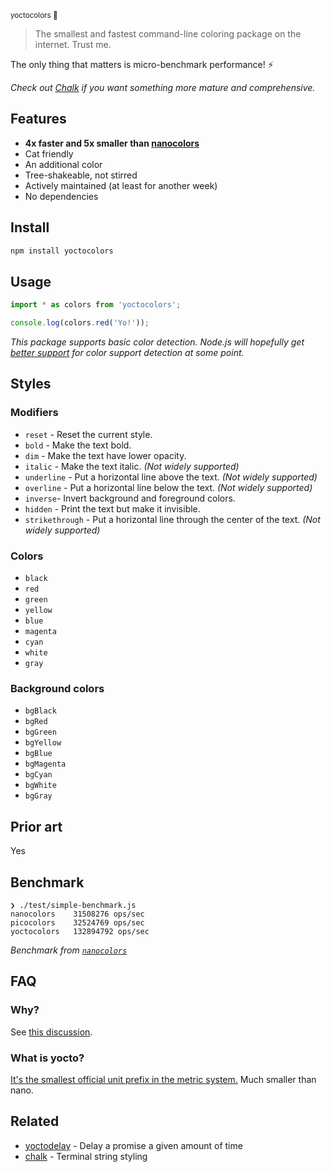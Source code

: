 <sup>yoctocolors 🌈</sup>

> The smallest and fastest command-line coloring package on the internet. Trust me.

The only thing that matters is micro-benchmark performance! ⚡️

*Check out [Chalk](https://github.com/chalk/chalk) if you want something more mature and comprehensive.*

## Features

- **4x faster and 5x smaller than [nanocolors](https://github.com/ai/nanocolors)**
- Cat friendly
- An additional color
- Tree-shakeable, not stirred
- Actively maintained (at least for another week)
- No dependencies

## Install

```sh
npm install yoctocolors
```

## Usage

```js
import * as colors from 'yoctocolors';

console.log(colors.red('Yo!'));
```

*This package supports basic color detection. Node.js will hopefully get [better support](https://github.com/nodejs/node/pull/40240) for color support detection at some point.*

## Styles

### Modifiers

- `reset` - Reset the current style.
- `bold` - Make the text bold.
- `dim` - Make the text have lower opacity.
- `italic` - Make the text italic. *(Not widely supported)*
- `underline` - Put a horizontal line above the text. *(Not widely supported)*
- `overline` - Put a horizontal line below the text. *(Not widely supported)*
- `inverse`- Invert background and foreground colors.
- `hidden` - Print the text but make it invisible.
- `strikethrough` - Put a horizontal line through the center of the text. *(Not widely supported)*

### Colors

- `black`
- `red`
- `green`
- `yellow`
- `blue`
- `magenta`
- `cyan`
- `white`
- `gray`

### Background colors

- `bgBlack`
- `bgRed`
- `bgGreen`
- `bgYellow`
- `bgBlue`
- `bgMagenta`
- `bgCyan`
- `bgWhite`
- `bgGray`

## Prior art

Yes

## Benchmark

```
❯ ./test/simple-benchmark.js
nanocolors    31508276 ops/sec
picocolors    32524769 ops/sec
yoctocolors   132894792 ops/sec
```

*Benchmark from [`nanocolors`](https://github.com/ai/nanocolors/blob/main/test/simple-benchmark.js)*

## FAQ

### Why?

See [this discussion](https://github.com/babel/babel/pull/13783).

### What is yocto?

[It's the smallest official unit prefix in the metric system.](https://en.wikipedia.org/wiki/Yocto-) Much smaller than nano.

## Related

- [yoctodelay](https://github.com/sindresorhus/yoctodelay) - Delay a promise a given amount of time
- [chalk](https://github.com/chalk/chalk) - Terminal string styling
